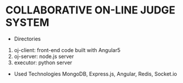 # COLLABORATIVE ON-LINE JUDGE SYSTEM

+ Directories
1. oj-client: front-end code built with Angular5
2. oj-server: node.js server
3. executor: python server

+ Used Technologies
MongoDB, Express.js, Angular, Redis, Socket.io